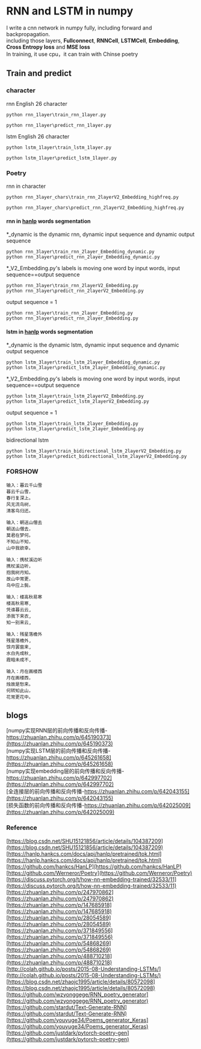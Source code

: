 # RNN and LSTM in numpy 
I write a cnn network in numpy fully, including forward and backpropagation.<br>
including those layers, **Fullconnect**, **RNNCell**, **LSTMCell**, **Embedding**, **Cross Entropy loss** and **MSE loss**<br>
In training, it use cpu，it can train with Chinse poetry<br>

## Train and predict
### character
rnn English 26 character
```
python rnn_1layer\train_rnn_1layer.py
```
```
python rnn_1layer\predict_rnn_1layer.py
```
lstm English 26 character
```
python lstm_1layer\train_lstm_1layer.py
```
```
python lstm_1layer\predict_lstm_1layer.py
```

### Poetry
rnn in character
```
python rnn_3layer_chars\train_rnn_2layerV2_Embedding_highfreq.py
```
```
python rnn_3layer_chars\predict_rnn_2layerV2_Embedding_highfreq.py
```

#### rnn in [hanlp](https://github.com/hankcs/HanLP) words segmentation<br>
*_dynamic is the dynamic rnn, dynamic input sequence and dynamic output sequence<br>
```
python rnn_3layer\train_rnn_2layer_Embedding_dynamic.py
python rnn_3layer\predict_rnn_2layer_Embedding_dynamic.py
```
*_V2_Embedding.py's labels is moving one word by input words, input sequence==output sequence<br>
```
python rnn_3layer\train_rnn_2layerV2_Embedding.py
python rnn_3layer\predict_rnn_2layerV2_Embedding.py
```
output sequence = 1<br>
```
python rnn_3layer\train_rnn_2layer_Embedding.py
python rnn_3layer\predict_rnn_2layer_Embedding.py
```

#### lstm in [hanlp](https://github.com/hankcs/HanLP) words segmentation<br>
*_dynamic is the dynamic lstm, dynamic input sequence and dynamic output sequence<br>
```
python lstm_3layer\train_lstm_2layer_Embedding_dynamic.py
python lstm_3layer\predict_lstm_2layer_Embedding_dynamic.py
```
*_V2_Embedding.py's labels is moving one word by input words, input sequence==output sequence<br>
```
python lstm_3layer\train_lstm_2layerV2_Embedding.py
python lstm_3layer\predict_lstm_2layerV2_Embedding.py
```
output sequence = 1<br>
```
python lstm_3layer\train_lstm_2layer_Embedding.py
python lstm_3layer\predict_lstm_2layer_Embedding.py
```
bidirectional lstm<br>
```
python lstm_3layer\train_bidirectional_lstm_2layerV2_Embedding.py
python lstm_3layer\predict_bidirectional_lstm_2layerV2_Embedding.py
```
### FORSHOW
```
输入：暮云千山雪
暮云千山雪，
春行复深上。
风无流鸟树，
清客鸟归还。

输入：朝送山僧去
朝送山僧去，
莫君在梦何。
不知山不知，
山中我欲幸。

输入：携杖溪边听
携杖溪边听，
抱我树月知。
故山中常更，
鸟中应上鬓。

输入：楼高秋易寒
楼高秋易寒,
凭谁暮云云,
添我下来衣,
知一别来云,

输入：残星落檐外
残星落檐外,
馀月罢窗来,
水白先成秋,
霞暗未成不,

输入：月在画楼西
月在画楼西，
烛故是愁来。
何转知此山，
花常更花中。
```
## blogs
[numpy实现RNN层的前向传播和反向传播-https://zhuanlan.zhihu.com/p/645190373](https://zhuanlan.zhihu.com/p/645190373)<br>
[numpy实现LSTM层的前向传播和反向传播-https://zhuanlan.zhihu.com/p/645261658](https://zhuanlan.zhihu.com/p/645261658)<br>
[numpy实现embedding层的前向传播和反向传播-https://zhuanlan.zhihu.com/p/642997702](https://zhuanlan.zhihu.com/p/642997702)<br>
[全连接层的前向传播和反向传播-https://zhuanlan.zhihu.com/p/642043155](https://zhuanlan.zhihu.com/p/642043155)<br>
[损失函数的前向传播和反向传播-https://zhuanlan.zhihu.com/p/642025009](https://zhuanlan.zhihu.com/p/642025009)<br>

### Reference
[https://blog.csdn.net/SHU15121856/article/details/104387209](https://blog.csdn.net/SHU15121856/article/details/104387209)<br>
[https://hanlp.hankcs.com/docs/api/hanlp/pretrained/tok.html](https://hanlp.hankcs.com/docs/api/hanlp/pretrained/tok.html)<br>
[https://github.com/hankcs/HanLP](https://github.com/hankcs/HanLP)<br>
[https://github.com/Werneror/Poetry](https://github.com/Werneror/Poetry)<br>
[https://discuss.pytorch.org/t/how-nn-embedding-trained/32533/11](https://discuss.pytorch.org/t/how-nn-embedding-trained/32533/11)<br>
[https://zhuanlan.zhihu.com/p/247970862](https://zhuanlan.zhihu.com/p/247970862)<br>
[https://zhuanlan.zhihu.com/p/147685918](https://zhuanlan.zhihu.com/p/147685918)<br>
[https://zhuanlan.zhihu.com/p/28054589](https://zhuanlan.zhihu.com/p/28054589)<br>
[https://zhuanlan.zhihu.com/p/371849556](https://zhuanlan.zhihu.com/p/371849556)<br>
[https://zhuanlan.zhihu.com/p/54868269](https://zhuanlan.zhihu.com/p/54868269)<br>
[https://zhuanlan.zhihu.com/p/488710218](https://zhuanlan.zhihu.com/p/488710218)<br>
[http://colah.github.io/posts/2015-08-Understanding-LSTMs/](http://colah.github.io/posts/2015-08-Understanding-LSTMs/)<br>
[https://blog.csdn.net/zhaojc1995/article/details/80572098](https://blog.csdn.net/zhaojc1995/article/details/80572098)<br>
[https://github.com/wzyonggege/RNN_poetry_generator](https://github.com/wzyonggege/RNN_poetry_generator)<br>
[https://github.com/stardut/Text-Generate-RNN](https://github.com/stardut/Text-Generate-RNN)<br>
[https://github.com/youyuge34/Poems_generator_Keras](https://github.com/youyuge34/Poems_generator_Keras)<br>
[https://github.com/justdark/pytorch-poetry-gen](https://github.com/justdark/pytorch-poetry-gen)<br>